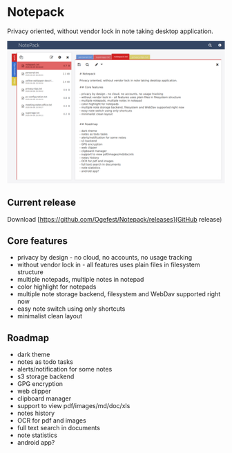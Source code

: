 # Notepack

Privacy oriented, without vendor lock in note taking desktop application.

![Main notepack window](/gfx/screen1.png)

## Current release

Download [https://github.com/Ogefest/Notepack/releases](GitHub release)


## Core features

- privacy by design - no cloud, no accounts, no usage tracking
- without vendor lock in - all features uses plain files in filesystem structure
- multiple notepads, multiple notes in notepad
- color highlight for notepads
- multiple note storage backend, filesystem and WebDav supported right now
- easy note switch using only shortcuts
- minimalist clean layout


## Roadmap

- dark theme
- notes as todo tasks
- alerts/notification for some notes
- s3 storage backend
- GPG encryption
- web clipper
- clipboard manager
- support to view pdf/images/md/doc/xls
- notes history
- OCR for pdf and images
- full text search in documents
- note statistics
- android app?
